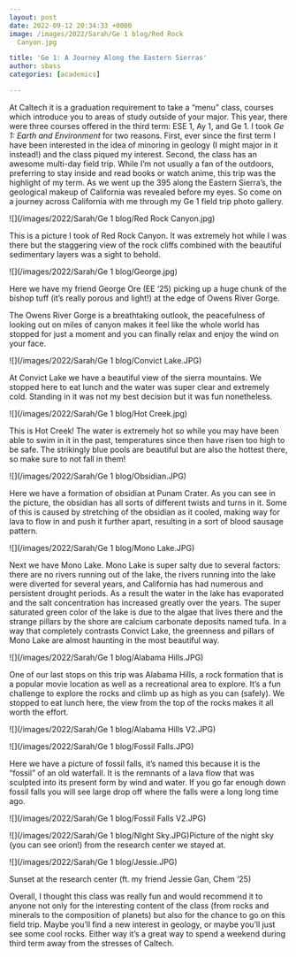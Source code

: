 ```yaml
---
layout: post
date: 2022-09-12 20:34:33 +0000
image: /images/2022/Sarah/Ge 1 blog/Red Rock
  Canyon.jpg

title: 'Ge 1: A Journey Along the Eastern Sierras'
author: sbass
categories: [academics]

---
```

At Caltech it is a graduation requirement to take a “menu” class, courses which introduce you to areas of study outside of your major. This year, there were three courses offered in the third term: ESE 1, Ay 1, and Ge 1. I took _Ge 1: Earth and Environment_ for two reasons. First, ever since the first term I have been interested in the idea of minoring in geology (I might major in it instead!) and the class piqued my interest. Second, the class has an awesome multi-day field trip. While I’m not usually a fan of the outdoors, preferring to stay inside and read books or watch anime, this trip was the highlight of my term. As we went up the 395 along the Eastern Sierra’s, the geological makeup of California was revealed before my eyes. So come on a journey across California with me through my Ge 1 field trip photo gallery.

![](/images/2022/Sarah/Ge 1 blog/Red Rock Canyon.jpg)

This is a picture I took of Red Rock Canyon. It was extremely hot while I was there but the staggering view of the rock cliffs combined with the beautiful sedimentary layers was a sight to behold.

![](/images/2022/Sarah/Ge 1 blog/George.jpg)

Here we have my friend George Ore (EE ‘25) picking up a huge chunk of the bishop tuff (it’s really porous and light!) at the edge of Owens River Gorge.

The Owens River Gorge is a breathtaking outlook, the peacefulness of looking out on miles of canyon makes it feel like the whole world has stopped for just a moment and you can finally relax and enjoy the wind on your face.

![](/images/2022/Sarah/Ge 1 blog/Convict Lake.JPG)

At Convict Lake we have a beautiful view of the sierra mountains. We stopped here to eat lunch and the water was super clear and extremely cold. Standing in it was not my best decision but it was fun nonetheless.

![](/images/2022/Sarah/Ge 1 blog/Hot Creek.jpg)

This is Hot Creek! The water is extremely hot so while you may have been able to swim in it in the past, temperatures since then have risen too high to be safe. The strikingly blue pools are beautiful but are also the hottest there, so make sure to not fall in them!

![](/images/2022/Sarah/Ge 1 blog/Obsidian.JPG)

Here we have a formation of obsidian at Punam Crater. As you can see in the picture, the obsidian has all sorts of different twists and turns in it. Some of this is caused by stretching of the obsidian as it cooled, making way for lava to flow in and push it further apart, resulting in a sort of blood sausage pattern.

![](/images/2022/Sarah/Ge 1 blog/Mono Lake.JPG)

Next we have Mono Lake. Mono Lake is super salty due to several factors: there are no rivers running out of the lake, the rivers running into the lake were diverted for several years, and California has had numerous and persistent drought periods. As a result the water in the lake has evaporated and the salt concentration has increased greatly over the years. The super saturated green color of the lake is due to the algae that lives there and the strange pillars by the shore are calcium carbonate deposits named tufa. In a way that completely contrasts Convict Lake, the greenness and pillars of Mono Lake are almost haunting in the most beautiful way.

![](/images/2022/Sarah/Ge 1 blog/Alabama Hills.JPG)

One of our last stops on this trip was Alabama Hills, a rock formation that is a popular movie location as well as a recreational area to explore. It’s a fun challenge to explore the rocks and climb up as high as you can (safely). We stopped to eat lunch here, the view from the top of the rocks makes it all worth the effort.

![](/images/2022/Sarah/Ge 1 blog/Alabama Hills V2.JPG)

![](/images/2022/Sarah/Ge 1 blog/Fossil Falls.JPG)

Here we have a picture of fossil falls, it’s named this because it is the “fossil” of an old waterfall. It is the remnants of a lava flow that was sculpted into its present form by wind and water. If you go far enough down fossil falls you will see large drop off where the falls were a long long time ago.

![](/images/2022/Sarah/Ge 1 blog/Fossil Falls V2.JPG)

![](/images/2022/Sarah/Ge 1 blog/NIght Sky.JPG)Picture of the night sky (you can see orion!) from the research center we stayed at.

![](/images/2022/Sarah/Ge 1 blog/Jessie.JPG)

Sunset at the research center (ft. my friend Jessie Gan, Chem ‘25)

Overall, I thought this class was really fun and would recommend it to anyone not only for the interesting content of the class (from rocks and minerals to the composition of planets) but also for the chance to go on this field trip. Maybe you’ll find a new interest in geology, or maybe you’ll just see some cool rocks. Either way it’s a great way to spend a weekend during third term away from the stresses of Caltech.